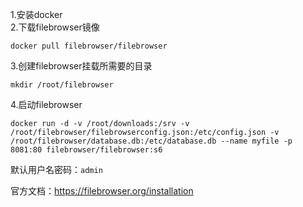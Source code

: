 1.安装docker  
2.下载filebrowser镜像  
```
docker pull filebrowser/filebrowser
```
3.创建filebrowser挂载所需要的目录
```
mkdir /root/filebrowser
```
4.启动filebrowser
```
docker run -d -v /root/downloads:/srv -v /root/filebrowser/filebrowserconfig.json:/etc/config.json -v /root/filebrowser/database.db:/etc/database.db --name myfile -p 8081:80 filebrowser/filebrowser:s6
```

默认用户名密码：```admin```  

官方文档：https://filebrowser.org/installation
